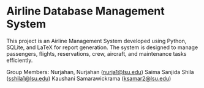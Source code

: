 # Airline Database Management System

This project is an Airline Management System developed using Python, SQLite, and LaTeX for report generation. The system is designed to manage passengers, flights, reservations, crew, aircraft, and maintenance tasks efficiently.



Group Members:
Nurjahan, Nurjahan (nurja1@lsu.edu) 
Saima Sanjida Shila (sshila1@lsu.edu) 
Kaushani Samarawickrama (ksamar2@lsu.edu)

